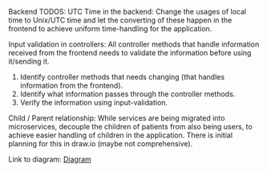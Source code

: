 Backend TODOS:
UTC Time in the backend:
Change the usages of local time to Unix/UTC time and let the converting of these happen in the frontend to achieve uniform time-handling for the application.

Input validation in controllers:
All controller methods that handle information received from the frontend needs to validate the information before using it/sending it.
1.    Identify controller methods that needs changing (that handles information from the frontend).
2.    Identify what information passes through the controller methods.
3.    Verify the information using input-validation.

Child / Parent relationship:
While services are being migrated into microservices, decouple the children of patients from also being users, to achieve easier handling of children in the application.
There is initial planning for this in draw.io (maybe not comprehensive).

Link to diagram:
[Diagram](https://app.diagrams.net/#HCarelyo%2Fpaymentdoc%2Fdevelop%2FDraw.io%2FCarelyo_Backend_System_1_1.drawio)